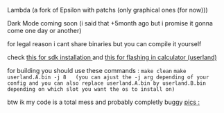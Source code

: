 Lambda (a fork of Epsilon with patchs (only graphical ones (for now)))

Dark Mode coming soon (i said that +5month ago but i promise it gonna come one day or another)

for legal reason i cant share binaries but you can compile it yourself

check [this for sdk installation ](https://github.com/UpsilonNumworks/Upsilon/tree/upsilon-dev?tab=readme-ov-file#2-set-up-repo)
and [this for flashing in calculator (userland)](https://ti-planet.github.io/webdfu_numworks/n0110/)

for building you should use these commands : `make clean`
                                                                           `make userland.A.bin -j 8   (you can ajust the -j arg depending of your config and you can also replace userland.A.bin by userland.B.bin depending on which slot you want the os to install on)`


btw ik my code is a total mess and probably completly buggy
 [pics :](https://imgur.com/a/Hx7LwuO)

